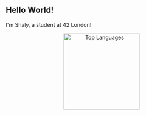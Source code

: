 ## Hello World!
I'm Shaly, a student at 42 London!

<!---
pandashaly/pandashaly is a ✨ special ✨ repository because its `README.md` (this file) appears on your GitHub profile.
You can click the Preview link to take a look at your changes.
--->
</div>
  <div align="center">
  <a href="https://github.com/pandashaly">
  <img height=200 align="center" src="https://github-readme-stats.vercel.app/api/top-langs/?username=pandashaly&theme=tokyonight&layout=donut&langs_count=8&hide_border=false&include_all_commits=true&count_private=true" alt="Top Languages " />
  </a>
</div>

